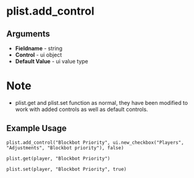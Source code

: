 # plist.add_control
## Arguments
* **Fieldname** - string
* **Control** - ui object
* **Default Value** - ui value type

# Note
* plist.get and plist.set function as normal, they have been modified to work with added controls as well as default controls.

## Example Usage
```
plist.add_control("Blockbot Priority", ui.new_checkbox("Players", "Adjustments", "Blockbot priority"), false)

plist.get(player, "Blockbot Priority")

plist.set(player, "Blockbot Priority", true)
```
